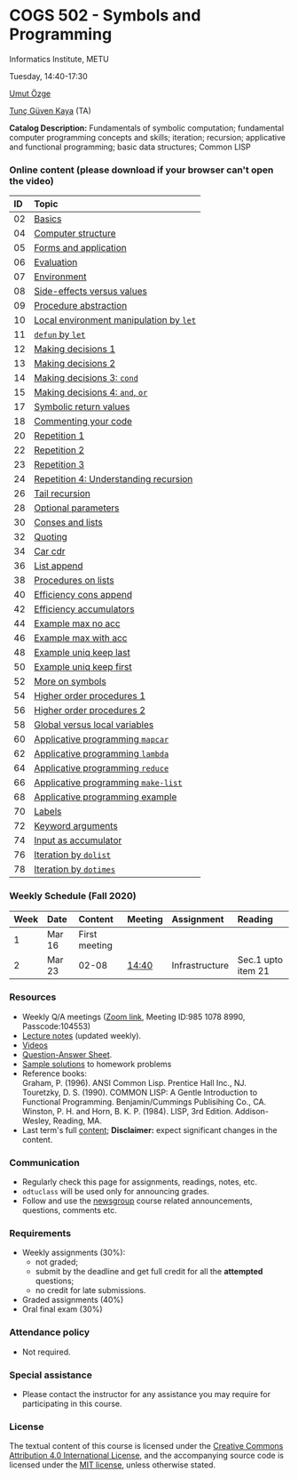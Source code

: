 # COGS 502 - Symbols and Programming
Informatics Institute, METU

Tuesday, 14:40-17:30

[Umut Özge](https://umutozge.github.io)  

[Tunç Güven Kaya](mailto:tuncgk@gmail.com) (TA)  


**Catalog Description:** Fundamentals of symbolic computation; fundamental computer programming concepts and skills; iteration; recursion; applicative and functional programming; basic data structures; Common LISP

### Online content (please download if your browser can't open the video)

|ID| Topic |
:---|:--- |
02|[Basics](http://lfcs.ii.metu.edu.tr/var/vid/cogs502/02_basics.mp4)
04|[Computer structure](http://lfcs.ii.metu.edu.tr/var/vid/cogs502/04_computer-structure.mp4)
05|[Forms and application](http://lfcs.ii.metu.edu.tr/var/vid/cogs502/05_forms-and-application.mp4)
06|[Evaluation](http://lfcs.ii.metu.edu.tr/var/vid/cogs502/06_evaluation.mp4)
07|[Environment](http://lfcs.ii.metu.edu.tr/var/vid/cogs502/07_environment.mp4)
08|[Side-effects versus values](http://lfcs.ii.metu.edu.tr/var/vid/cogs502/08_side-effects-vs-values.mp4)
09|[Procedure abstraction](http://lfcs.ii.metu.edu.tr/var/vid/cogs502/09_procedure-abstraction.mp4)
10|[Local environment manipulation by `let`](http://lfcs.ii.metu.edu.tr/var/vid/cogs502/10_let.mp4)
11|[`defun` by `let`](http://lfcs.ii.metu.edu.tr/var/vid/cogs502/11_defun-by-let.mp4)
12|[Making decisions 1](http://lfcs.ii.metu.edu.tr/var/vid/cogs502/12_making-decisions-1.mp4)
13|[Making decisions 2](http://lfcs.ii.metu.edu.tr/var/vid/cogs502/13_making-decisions-2.mp4)
14|[Making decisions 3: `cond`](http://lfcs.ii.metu.edu.tr/var/vid/cogs502/14_making-decisions-3.mp4)
15|[Making decisions 4: `and`, `or`](http://lfcs.ii.metu.edu.tr/var/vid/cogs502/15_making-decisions-4.mp4)
17|[Symbolic return values](http://lfcs.ii.metu.edu.tr/var/vid/cogs502/17_symbolic-return-values.mp4)
18|[Commenting your code](http://lfcs.ii.metu.edu.tr/var/vid/cogs502/18_commenting.mp4)
20|[Repetition 1](http://lfcs.ii.metu.edu.tr/var/vid/cogs502/20_repetition-1.mp4)
22|[Repetition 2](http://lfcs.ii.metu.edu.tr/var/vid/cogs502/22_repetition-2.mp4)
23|[Repetition 3](http://lfcs.ii.metu.edu.tr/var/vid/cogs502/23_repetition-3.mp4)
24|[Repetition 4: Understanding recursion](http://lfcs.ii.metu.edu.tr/var/vid/cogs502/24_repetition-4.mp4)
26|[Tail recursion](http://lfcs.ii.metu.edu.tr/var/vid/cogs502/26_tail-recursion.mp4)
28|[Optional parameters](http://lfcs.ii.metu.edu.tr/var/vid/cogs502/28_optional-parameters.mp4)
30|[Conses and lists](http://lfcs.ii.metu.edu.tr/var/vid/cogs502/30_conses-and-lists.m4v)
32|[Quoting](http://lfcs.ii.metu.edu.tr/var/vid/cogs502/32_quoting.m4v)
34|[Car cdr](http://lfcs.ii.metu.edu.tr/var/vid/cogs502/34_car-cdr.m4v)
36|[List append](http://lfcs.ii.metu.edu.tr/var/vid/cogs502/36_list-append.m4v)
38|[Procedures on lists](http://lfcs.ii.metu.edu.tr/var/vid/cogs502/38_procedures-on-lists.m4v)
40|[Efficiency cons append](http://lfcs.ii.metu.edu.tr/var/vid/cogs502/40_efficiency-cons-append.m4v)
42|[Efficiency accumulators](http://lfcs.ii.metu.edu.tr/var/vid/cogs502/42_efficiency-accumulators.m4v)
44|[Example max no acc](http://lfcs.ii.metu.edu.tr/var/vid/cogs502/44_example-max-no-acc.mp4)
46|[Example max with acc](http://lfcs.ii.metu.edu.tr/var/vid/cogs502/46_example-max-with-acc.mp4)
48|[Example uniq keep last](http://lfcs.ii.metu.edu.tr/var/vid/cogs502/48_example-uniq-keep-last.mp4)
50|[Example uniq keep first](http://lfcs.ii.metu.edu.tr/var/vid/cogs502/50_example-uniq-keep-first.mp4)
52|[More on symbols](http://lfcs.ii.metu.edu.tr/var/vid/cogs502/52_more-on-symbols.mp4)
54|[Higher order procedures 1](http://lfcs.ii.metu.edu.tr/var/vid/cogs502/54_higher-order-procedures-1.mp4)
56|[Higher order procedures 2](http://lfcs.ii.metu.edu.tr/var/vid/cogs502/56_higher-order-procedures-2.mp4)
58|[Global versus local variables](http://lfcs.ii.metu.edu.tr/var/vid/cogs502/58_global-versus-local-variables.mp4)
60|[Applicative programming `mapcar`](http://lfcs.ii.metu.edu.tr/var/vid/cogs502/60_applicative-programming-mapcar.mp4)
62|[Applicative programming `lambda`](http://lfcs.ii.metu.edu.tr/var/vid/cogs502/62_applicative-programming-lambda.mp4)
64|[Applicative programming `reduce`](http://lfcs.ii.metu.edu.tr/var/vid/cogs502/64_applicative-programming-reduce.mp4)
66|[Applicative programming `make-list`](http://lfcs.ii.metu.edu.tr/var/vid/cogs502/66_applicative-programming-make-list.mp4)
68|[Applicative programming example](http://lfcs.ii.metu.edu.tr/var/vid/cogs502/68_applicative-programming-example.mp4)
70|[Labels](http://lfcs.ii.metu.edu.tr/var/vid/cogs502/70_labels.mp4)
72|[Keyword arguments](http://lfcs.ii.metu.edu.tr/var/vid/cogs502/72_keyword-arguments.mp4)
74|[Input as accumulator](http://lfcs.ii.metu.edu.tr/var/vid/cogs502/74_input-as-accumulator.mp4)
76|[Iteration by `dolist`](http://lfcs.ii.metu.edu.tr/var/vid/cogs502/76_iteration-by-dolist.mp4)
78|[Iteration by `dotimes`](http://lfcs.ii.metu.edu.tr/var/vid/cogs502/78_iteration-by-dotimes.mp4)

###   Weekly Schedule (Fall 2020)
      
|Week| Date   | Content | Meeting | Assignment | Reading |
:--- |:-------|:--------|:--------|:-----------|:--------|
1    | Mar 16 |First meeting |         |            |         |
2    | Mar 23 |02-08   | [14:40](https://zoom.us/j/98510788990?pwd=eCtBTHdrSVh2c1MybkxzZi91ZGsvUT09) | Infrastructure | Sec.1 upto item 21 |



### Resources 

* Weekly Q/A meetings ([Zoom link](https://zoom.us/j/98510788990?pwd=eCtBTHdrSVh2c1MybkxzZi91ZGsvUT09), Meeting ID:985 1078 8990, Passcode:104553)
* [Lecture notes](notes/cogs502-lecture-notes.pdf) (updated weekly).
* [Videos](http://lfcs.ii.metu.edu.tr/var/vid/cogs502/)
* [Question-Answer Sheet](notes/question-answer-sheet.md).
* [Sample solutions](code/sample-solutions.lisp) to homework problems
* Reference books:  
	Graham, P. (1996). ANSI Common Lisp. Prentice Hall Inc., NJ.  
	Touretzky, D. S. (1990). COMMON LISP: A Gentle Introduction to Functional Programming. Benjamin/Cummings Publisihing Co., CA.  
	Winston, P. H. and Horn, B. K. P. (1984). LISP, 3rd Edition. Addison-Wesley, Reading, MA.  
* Last term's full [content](var/symbols-and-programming-2019-Fall.zip); **Disclaimer:** expect significant changes in the content.

### Communication

* Regularly check this page for assignments, readings, notes, etc.
* `odtuclass` will be used only for announcing grades.
* Follow and use the [newsgroup](https://groups.google.com/forum/#!forum/metu-cogs-502-symbols-and-programming) course related announcements, questions, comments etc. 

### Requirements

* Weekly assignments (30%): 
	- not graded; 
	- submit by the deadline and get full credit for all the **attempted** questions;
	- no credit for late submissions.
* Graded assignments (40%) 
* Oral final exam (30%)

### Attendance policy

* Not required.

### Special assistance

* Please contact the instructor for any assistance you may require for participating in this course.

### License
The textual content of this course is licensed under the [Creative Commons Attribution 4.0 International License](https://creativecommons.org/licenses/by/4.0/), and the accompanying source code is licensed under the [MIT license](http://opensource.org/licenses/mit-license.php), unless otherwise stated.
